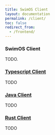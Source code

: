 ```yaml
---
title: SwimOS Client
layout: documentation
permalink: /client/
toc: false
redirect_from:
  - /frontend/
---
```


<div class="not-prose py-6 sm:py-8 space-y-16">
  <div>
    <!-- Group header -->
    <div class="max-w-2xl mb-8">
      <h3 class="flex items-center text-2xl sm:text-3xl font-semibold leading-8 text-kaimurasaki-800">SwimOS Client</h3>
      <div class="mt-2 text-lg leading-8 text-kaimurasaki-700">TODO.</div>
    </div>
    <!-- Group items -->
    <div class="grid grid-cols-1 lg:grid-cols-2 gap-x-4 gap-y-8">
      <article class="group/doc relative w-full max-w-xl flex rounded-lg shadow-sm shadow-swim-dark-blue/40 hover:filter-none hover:shadow-md hover:shadow-swim-blue transition-[filter] ease-out ">
        <div class="grow p-6 bg-white group-hover/post:bg-swim-dark-blue transition ease-out rounded-lg">
          <h3 class="text-lg font-semibold leading-6 text-swim-dark-blue group-hover/post:text-white transition ease-out">
            <a href="{% link _typescript-client/index.md %}"><span class="absolute inset-0"></span>Typescript Client</a>
          </h3>
          <div class="mt-4 line-clamp-3 text-sm leading-6 text-kaimurasaki-800 group-hover/post:text-kaimurasaki-900 transition ease-out">TODO</div>
        </div>
      </article>
      <article class="group/doc relative w-full max-w-xl flex rounded-lg shadow-sm shadow-swim-dark-blue/40 hover:filter-none hover:shadow-md hover:shadow-swim-blue transition-[filter] ease-out ">
        <div class="grow p-6 bg-white group-hover/post:bg-swim-dark-blue transition ease-out rounded-lg">
          <h3 class="text-lg font-semibold leading-6 text-swim-dark-blue group-hover/post:text-white transition ease-out">
            <a href="{% link _java-client/index.md %}"><span class="absolute inset-0"></span>Java Client</a>
          </h3>
          <div class="mt-4 line-clamp-3 text-sm leading-6 text-kaimurasaki-800 group-hover/post:text-kaimurasaki-900 transition ease-out">TODO</div>
        </div>
      </article>
      <article class="group/doc relative w-full max-w-xl flex rounded-lg shadow-sm shadow-swim-dark-blue/40 hover:filter-none hover:shadow-md hover:shadow-swim-blue transition-[filter] ease-out ">
        <div class="grow p-6 bg-white group-hover/post:bg-swim-dark-blue transition ease-out rounded-lg">
          <h3 class="text-lg font-semibold leading-6 text-swim-dark-blue group-hover/post:text-white transition ease-out">
            <a href="{% link _rust-client/index.md %}"><span class="absolute inset-0"></span>Rust Client</a>
          </h3>
          <div class="mt-4 line-clamp-3 text-sm leading-6 text-kaimurasaki-800 group-hover/post:text-kaimurasaki-900 transition ease-out">TODO</div>
        </div>
      </article>
    </div>
  </div>
</div>

